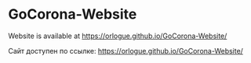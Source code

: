 # GoCorona-Website

Website is available at https://orlogue.github.io/GoCorona-Website/

Сайт доступен по ссылке: https://orlogue.github.io/GoCorona-Website/
